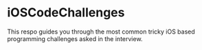# iOSCodeChallenges
 This respo guides you through the most common tricky iOS based programming challenges asked in the interview.
